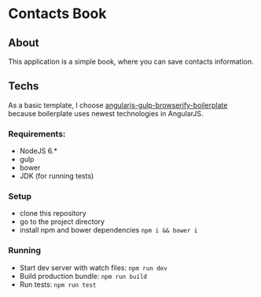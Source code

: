 # Contacts Book
## About
This application is a simple book, where you can save contacts information.

## Techs
As a basic template, I choose [angularjs-gulp-browserify-boilerplate](https://github.com/jakemmarsh/angularjs-gulp-browserify-boilerplate) because boilerplate uses newest technologies in AngularJS.

### Requirements:
- NodeJS 6.*
- gulp
- bower
- JDK (for running tests)

### Setup
- clone this repository
- go to the project directory
- install npm and bower dependencies ``npm i && bower i``

### Running
 - Start dev server with watch files: ``npm run dev``
 - Build production bundle: ``npm run build``
 - Run tests: ``npm run test``
